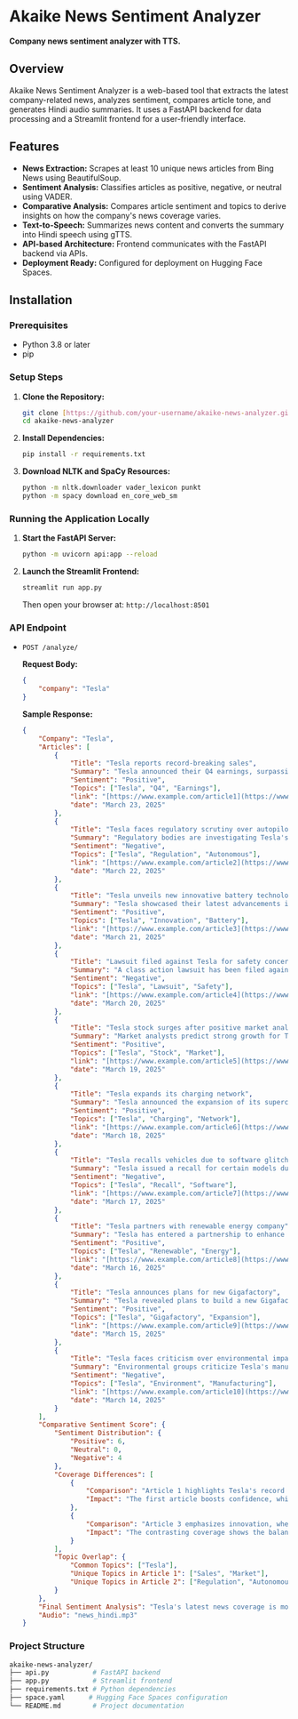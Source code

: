 # Akaike News Sentiment Analyzer

**Company news sentiment analyzer with TTS.**

## Overview

Akaike News Sentiment Analyzer is a web-based tool that extracts the latest company-related news, analyzes sentiment, compares article tone, and generates Hindi audio summaries. It uses a FastAPI backend for data processing and a Streamlit frontend for a user-friendly interface.

## Features

- **News Extraction:** Scrapes at least 10 unique news articles from Bing News using BeautifulSoup.
- **Sentiment Analysis:** Classifies articles as positive, negative, or neutral using VADER.
- **Comparative Analysis:** Compares article sentiment and topics to derive insights on how the company's news coverage varies.
- **Text-to-Speech:** Summarizes news content and converts the summary into Hindi speech using gTTS.
- **API-based Architecture:** Frontend communicates with the FastAPI backend via APIs.
- **Deployment Ready:** Configured for deployment on Hugging Face Spaces.

## Installation

### Prerequisites

- Python 3.8 or later
- pip

### Setup Steps

1. **Clone the Repository:**

    ```bash
    git clone [https://github.com/your-username/akaike-news-analyzer.git](https://github.com/your-username/akaike-news-analyzer.git)
    cd akaike-news-analyzer
    ```

2. **Install Dependencies:**

    ```bash
    pip install -r requirements.txt
    ```

3. **Download NLTK and SpaCy Resources:**

    ```bash
    python -m nltk.downloader vader_lexicon punkt
    python -m spacy download en_core_web_sm
    ```

### Running the Application Locally

1. **Start the FastAPI Server:**

    ```bash
    python -m uvicorn api:app --reload
    ```

2. **Launch the Streamlit Frontend:**

    ```bash
    streamlit run app.py
    ```

    Then open your browser at: `http://localhost:8501`

### API Endpoint

- `POST /analyze/`

    **Request Body:**

    ```json
    {
        "company": "Tesla"
    }
    ```

    **Sample Response:**

    ```json
    {
        "Company": "Tesla",
        "Articles": [
            {
                "Title": "Tesla reports record-breaking sales",
                "Summary": "Tesla announced their Q4 earnings, surpassing all expectations...",
                "Sentiment": "Positive",
                "Topics": ["Tesla", "Q4", "Earnings"],
                "link": "[https://www.example.com/article1](https://www.example.com/article1)",
                "date": "March 23, 2025"
            },
            {
                "Title": "Tesla faces regulatory scrutiny over autopilot",
                "Summary": "Regulatory bodies are investigating Tesla's autopilot feature...",
                "Sentiment": "Negative",
                "Topics": ["Tesla", "Regulation", "Autonomous"],
                "link": "[https://www.example.com/article2](https://www.google.com/search?q=https://www.example.com/article2)",
                "date": "March 22, 2025"
            },
            {
                "Title": "Tesla unveils new innovative battery technology",
                "Summary": "Tesla showcased their latest advancements in battery technology...",
                "Sentiment": "Positive",
                "Topics": ["Tesla", "Innovation", "Battery"],
                "link": "[https://www.example.com/article3](https://www.google.com/search?q=https://www.example.com/article3)",
                "date": "March 21, 2025"
            },
            {
                "Title": "Lawsuit filed against Tesla for safety concerns",
                "Summary": "A class action lawsuit has been filed against Tesla...",
                "Sentiment": "Negative",
                "Topics": ["Tesla", "Lawsuit", "Safety"],
                "link": "[https://www.example.com/article4](https://www.google.com/search?q=https://www.example.com/article4)",
                "date": "March 20, 2025"
            },
            {
                "Title": "Tesla stock surges after positive market analysis",
                "Summary": "Market analysts predict strong growth for Tesla stock...",
                "Sentiment": "Positive",
                "Topics": ["Tesla", "Stock", "Market"],
                "link": "[https://www.example.com/article5](https://www.google.com/search?q=https://www.example.com/article5)",
                "date": "March 19, 2025"
            },
            {
                "Title": "Tesla expands its charging network",
                "Summary": "Tesla announced the expansion of its supercharger network...",
                "Sentiment": "Positive",
                "Topics": ["Tesla", "Charging", "Network"],
                "link": "[https://www.example.com/article6](https://www.google.com/search?q=https://www.example.com/article6)",
                "date": "March 18, 2025"
            },
            {
                "Title": "Tesla recalls vehicles due to software glitch",
                "Summary": "Tesla issued a recall for certain models due to a software issue...",
                "Sentiment": "Negative",
                "Topics": ["Tesla", "Recall", "Software"],
                "link": "[https://www.example.com/article7](https://www.google.com/search?q=https://www.example.com/article7)",
                "date": "March 17, 2025"
            },
            {
                "Title": "Tesla partners with renewable energy company",
                "Summary": "Tesla has entered a partnership to enhance renewable energy solutions...",
                "Sentiment": "Positive",
                "Topics": ["Tesla", "Renewable", "Energy"],
                "link": "[https://www.example.com/article8](https://www.google.com/search?q=https://www.example.com/article8)",
                "date": "March 16, 2025"
            },
            {
                "Title": "Tesla announces plans for new Gigafactory",
                "Summary": "Tesla revealed plans to build a new Gigafactory in Europe...",
                "Sentiment": "Positive",
                "Topics": ["Tesla", "Gigafactory", "Expansion"],
                "link": "[https://www.example.com/article9](https://www.google.com/search?q=https://www.example.com/article9)",
                "date": "March 15, 2025"
            },
            {
                "Title": "Tesla faces criticism over environmental impact",
                "Summary": "Environmental groups criticize Tesla's manufacturing processes...",
                "Sentiment": "Negative",
                "Topics": ["Tesla", "Environment", "Manufacturing"],
                "link": "[https://www.example.com/article10](https://www.google.com/search?q=https://www.example.com/article10)",
                "date": "March 14, 2025"
            }
        ],
        "Comparative Sentiment Score": {
            "Sentiment Distribution": {
                "Positive": 6,
                "Neutral": 0,
                "Negative": 4
            },
            "Coverage Differences": [
                {
                    "Comparison": "Article 1 highlights Tesla's record sales, while Article 2 discusses regulatory issues.",
                    "Impact": "The first article boosts confidence, while the second raises concerns about challenges ahead."
                },
                {
                    "Comparison": "Article 3 emphasizes innovation, whereas Article 4 focuses on lawsuits against Tesla.",
                    "Impact": "The contrasting coverage shows the balance of excitement and risk around the company."
                }
            ],
            "Topic Overlap": {
                "Common Topics": ["Tesla"],
                "Unique Topics in Article 1": ["Sales", "Market"],
                "Unique Topics in Article 2": ["Regulation", "Autonomous"]
            }
        },
        "Final Sentiment Analysis": "Tesla's latest news coverage is mostly positive.",
        "Audio": "news_hindi.mp3"
    }
    ```

### Project Structure

```bash
akaike-news-analyzer/
├── api.py           # FastAPI backend
├── app.py           # Streamlit frontend
├── requirements.txt # Python dependencies
├── space.yaml      # Hugging Face Spaces configuration
└── README.md        # Project documentation
